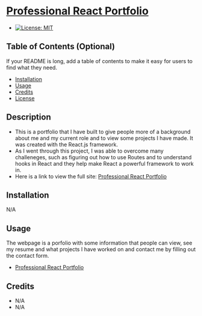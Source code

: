 # [Professional React Portfolio](https://canadianfaller7.github.io/react-portfolio/ "Named link title")
- [![License: MIT](https://img.shields.io/badge/License-MIT-yellow.svg)](https://opensource.org/licenses/MIT)

## Table of Contents (Optional)

If your README is long, add a table of contents to make it easy for users to find what they need.

- [Installation](#installation)
- [Usage](#usage)
- [Credits](#credits)
- [License](#license)

## Description
- This is a portfolio that I have built to give people more of a background about me and my current role and to view some projects I have made. It was created with the React.js framework.
- As I went through this project, I was able to overcome many challeneges, such as figuring out how to use Routes and to understand hooks in React and they help make React a powerful framework to work in.
- Here is a link to view the full site: [Professional React Portfolio](https://canadianfaller7.github.io/react-portfolio/ "Named link title")

## Installation
N/A

## Usage
The webpage is a porfolio with some information that people can view, see my resume and what projects I have worked on and contact me by filling out the contact form.
* [Professional React Portfolio](https://canadianfaller7.github.io/react-portfolio/ "Named link title")


## Credits
- N/A
- N/A
